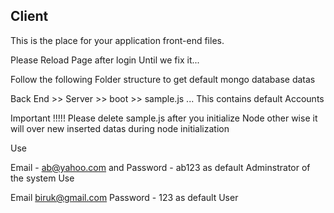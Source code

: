 ## Client

This is the place for your application front-end files.

Please Reload Page after login Until we fix it...

Follow the following Folder structure to get default mongo database datas

Back End >> Server >> boot >> sample.js ... This contains default Accounts

Important !!!!! Please delete sample.js after you initialize Node other wise it will over new inserted datas during node initialization

Use

Email - ab@yahoo.com and
Password - ab123 as default Adminstrator of the system
Use

Email biruk@gmail.com
Password - 123 as default User
